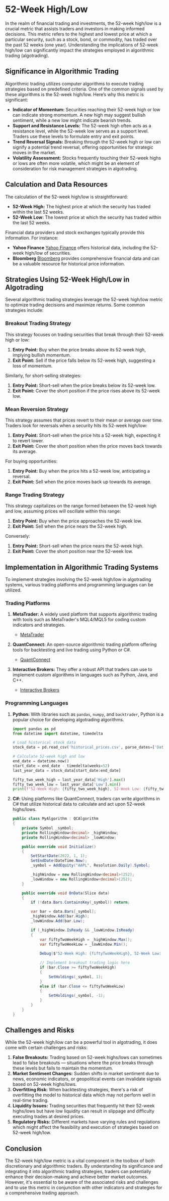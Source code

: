 # 52-Week High/Low

In the realm of financial trading and investments, the 52-week high/low is a crucial metric that assists traders and investors in making informed decisions. This metric refers to the highest and lowest price at which a particular security, such as a stock, bond, or commodity, has traded over the past 52 weeks (one year). Understanding the implications of 52-week high/low can significantly impact the strategies employed in algorithmic trading (algotrading).

## Significance in Algorithmic Trading

Algorithmic trading utilizes computer algorithms to execute trading strategies based on predefined criteria. One of the common signals used by these algorithms is the 52-week high/low. Here’s why this metric is significant:

- **Indicator of Momentum:** Securities reaching their 52-week high or low can indicate strong momentum. A new high may suggest bullish sentiment, while a new low might indicate bearish trends.
- **Support and Resistance Levels:** The 52-week high often acts as a resistance level, while the 52-week low serves as a support level. Traders use these levels to formulate entry and exit points.
- **Trend Reversal Signals:** Breaking through the 52-week high or low can signify a potential trend reversal, offering opportunities for strategic moves in the market.
- **Volatility Assessment:** Stocks frequently touching their 52-week highs or lows are often more volatile, which might be an element of consideration for risk management strategies in algotrading.

## Calculation and Data Resources

The calculation of the 52-week high/low is straightforward:

- **52-Week High:** The highest price at which the security has traded within the last 52 weeks.
- **52-Week Low:** The lowest price at which the security has traded within the last 52 weeks.

Financial data providers and stock exchanges typically provide this information. For instance:

- **Yahoo Finance** [Yahoo Finance](https://finance.yahoo.com) offers historical data, including the 52-week high/low of securities.
- **Bloomberg** [Bloomberg](https://www.bloomberg.com) provides comprehensive financial data and can be a valuable resource for historical price information.

## Strategies Using 52-Week High/Low in Algotrading

Several algorithmic trading strategies leverage the 52-week high/low metric to optimize trading decisions and maximize returns. Some common strategies include:

### Breakout Trading Strategy

This strategy focuses on trading securities that break through their 52-week high or low:

1. **Entry Point:** Buy when the price breaks above its 52-week high, implying bullish momentum.
2. **Exit Point:** Sell if the price falls below its 52-week high, suggesting a loss of momentum.

Similarly, for short-selling strategies:
1. **Entry Point:** Short-sell when the price breaks below its 52-week low.
2. **Exit Point:** Cover the short position if the price rises above its 52-week low.

### Mean Reversion Strategy

This strategy assumes that prices revert to their mean or average over time. Traders look for reversals when a security hits its 52-week high/low:

1. **Entry Point:** Short-sell when the price hits a 52-week high, expecting it to revert lower.
2. **Exit Point:** Cover the short position when the price moves back towards its average.

For buying opportunities:
1. **Entry Point:** Buy when the price hits a 52-week low, anticipating a reversal.
2. **Exit Point:** Sell when the price moves back up towards its average.

### Range Trading Strategy

This strategy capitalizes on the range formed between the 52-week high and low, assuming prices will oscillate within this range:

1. **Entry Point:** Buy when the price approaches the 52-week low.
2. **Exit Point:** Sell when the price nears the 52-week high.

Conversely:
1. **Entry Point:** Short-sell when the price nears the 52-week high.
2. **Exit Point:** Cover the short position near the 52-week low.

## Implementation in Algorithmic Trading Systems

To implement strategies involving the 52-week high/low in algotrading systems, various trading platforms and programming languages can be utilized. 

### Trading Platforms

1. **MetaTrader:** A widely used platform that supports algorithmic trading with tools such as MetaTrader's MQL4/MQL5 for coding custom indicators and strategies.
   - [MetaTrader](https://www.metatrader4.com/en)

2. **QuantConnect:** An open-source algorithmic trading platform offering tools for backtesting and live trading using Python or C#.
   - [QuantConnect](https://www.quantconnect.com)

3. **Interactive Brokers:** They offer a robust API that traders can use to implement custom algorithms in languages such as Python, Java, and C++.
   - [Interactive Brokers](https://www.interactivebrokers.com)

### Programming Languages

1. **Python:** With libraries such as `pandas`, `numpy`, and `backtrader`, Python is a popular choice for developing algotrading algorithms.
   ```python
   import pandas as pd
   from datetime import datetime, timedelta

   # Load historical stock data
   stock_data = pd.read_csv('historical_prices.csv', parse_dates=['Date'], index_col='Date')

   # Calculate 52-week high and low
   end_date = datetime.now()
   start_date = end_date - timedelta(weeks=52)
   last_year_data = stock_data[start_date:end_date]

   fifty_two_week_high = last_year_data['High'].max()
   fifty_two_week_low = last_year_data['Low'].min()
   print(f"52-Week High: {fifty_two_week_high}, 52-Week Low: {fifty_two_week_low}")
   ```

2. **C#:** Using platforms like QuantConnect, traders can write algorithms in C# that utilize historical data to calculate and act upon 52-week highs/lows.
   ```csharp
   public class MyAlgorithm : QCAlgorithm
   {
       private Symbol _symbol;
       private RollingWindow<decimal> _highWindow;
       private RollingWindow<decimal> _lowWindow;

       public override void Initialize()
       {
           SetStartDate(2022, 1, 1);
           SetEndDate(DateTime.Now);
           _symbol = AddEquity("AAPL", Resolution.Daily).Symbol;

           _highWindow = new RollingWindow<decimal>(252);
           _lowWindow = new RollingWindow<decimal>(252);
       }

       public override void OnData(Slice data)
       {
           if (!data.Bars.ContainsKey(_symbol)) return;

           var bar = data.Bars[_symbol];
           _highWindow.Add(bar.High);
           _lowWindow.Add(bar.Low);

           if (_highWindow.IsReady && _lowWindow.IsReady)
           {
               var fiftyTwoWeekHigh = _highWindow.Max();
               var fiftyTwoWeekLow = _lowWindow.Min();
               
               Debug($"52-Week High: {fiftyTwoWeekHigh}, 52-Week Low: {fiftyTwoWeekLow}");

               // Implement breakout trading logic here
               if (bar.Close >= fiftyTwoWeekHigh)
               {
                   SetHoldings(_symbol, 1);
               }
               else if (bar.Close <= fiftyTwoWeekLow)
               {
                   SetHoldings(_symbol, -1);
               }
           }
       }
   }
   ```

## Challenges and Risks

While the 52-week high/low can be a powerful tool in algotrading, it does come with certain challenges and risks:

1. **False Breakouts:** Trading based on 52-week highs/lows can sometimes lead to false breakouts — situations where the price breaks through these levels but fails to maintain the momentum.
2. **Market Sentiment Changes:** Sudden shifts in market sentiment due to news, economic indicators, or geopolitical events can invalidate signals based on 52-week highs/lows.
3. **Overfitting Risk:** When backtesting strategies, there's a risk of overfitting the model to historical data which may not perform well in real-time trading.
4. **Liquidity Issues:** Trading securities that frequently hit their 52-week highs/lows but have low liquidity can result in slippage and difficulty executing trades at desired prices.
5. **Regulatory Risks:** Different markets have varying rules and regulations which might affect the feasibility and execution of strategies based on 52-week high/low.

## Conclusion

The 52-week high/low metric is a vital component in the toolbox of both discretionary and algorithmic traders. By understanding its significance and integrating it into algorithmic trading strategies, traders can potentially enhance their decision-making and achieve better market outcomes. However, it's essential to be aware of the associated risks and challenges and to use this metric in conjunction with other indicators and strategies for a comprehensive trading approach.
